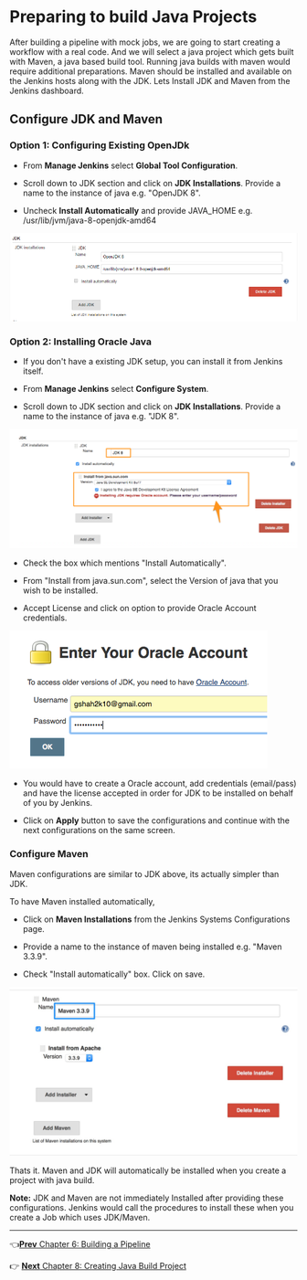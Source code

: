 # Preparing to build Java  Projects

After building a pipeline with mock jobs, we are going to start creating a workflow with a real code. And we will select a java project which gets built with Maven, a java based build tool. Running java builds with maven would require additional preparations. Maven should be installed and available on the Jenkins hosts along with the JDK. Lets Install JDK and Maven from the Jenkins dashboard.

## Configure JDK and Maven

### Option 1: Configuring Existing OpenJDk

* From **Manage Jenkins** select **Global Tool Configuration**.

* Scroll down to JDK section and click on **JDK Installations**. Provide a name to the instance of java e.g. "OpenJDK 8".

* Uncheck **Install Automatically** and provide JAVA_HOME e.g.  /usr/lib/jvm/java-8-openjdk-amd64

![Adding JDK](images/chap7/openjdk.png)

### Option 2: Installing  Oracle Java

* If you don't have a existing JDK setup, you can install it from Jenkins itself.

* From **Manage Jenkins** select  **Configure System**.

* Scroll down to JDK section and click on **JDK Installations**. Provide a name to the instance of java e.g. "JDK 8".

![Adding JDK](images/chap7/jdk.png)

* Check the box which mentions "Install Automatically".

* From "Install from java.sun.com", select the Version of java that you wish to be installed.

* Accept License and click on option to provide Oracle Account credentials.

![Adding JDK](images/chap7/jdk_creds.png)

* You would have to create a Oracle account, add credentials (email/pass) and have the license accepted in order for JDK to be installed on behalf of you by Jenkins.

* Click on **Apply** button to save the configurations and continue with the next configurations on the same screen.

### Configure Maven

Maven configurations are similar to JDK above, its actually simpler than JDK.

To have Maven installed automatically,
* Click on **Maven Installations** from the Jenkins Systems Configurations page.

*  Provide a name to the instance of maven being installed e.g. "Maven 3.3.9".

* Check  "Install automatically" box. Click on save.

![Adding Maven](images/chap7/maven.jpg)

Thats it. Maven and JDK will automatically be installed when you create a project with java build.

**Note:** JDK and Maven are not immediately Installed after providing these configurations. Jenkins would call the procedures to install these when you create a Job which uses JDK/Maven.

----
:point_left:[**Prev** Chapter 6: Building a Pipeline](https://github.com/vijayboopathy/CI-Vertx-Doc/blob/master/Continuous-Delivery/chapters/060_building_jobs_pipeline.md)

:point_right: [**Next** Chapter 8: Creating Java Build Project](https://github.com/vijayboopathy/CI-Vertx-Doc/blob/master/Continuous-Delivery/chapters/080_creating_java_build_job.md)

